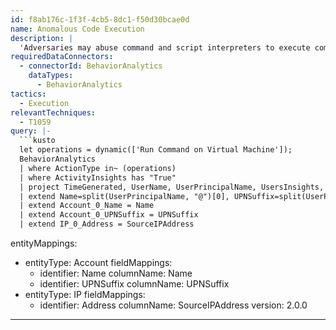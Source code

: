 ```yaml
---
id: f8ab176c-1f3f-4cb5-8dc1-f50d30bcae0d
name: Anomalous Code Execution
description: |
  'Adversaries may abuse command and script interpreters to execute commands, scripts, or binaries. These interfaces and languages provide ways of interacting with computer systems and are a common feature across many different platforms. APT19, for example, used PowerShell commands to execute payloads. The query below generates an output of all users performing an "action" operation regarding "runCommand" in virtual machines, where one or more features of the activity deviate from the user, his peers, or the tenant profile.'
requiredDataConnectors:
  - connectorId: BehaviorAnalytics
    dataTypes:
      - BehaviorAnalytics
tactics:
  - Execution
relevantTechniques:
  - T1059
query: |-
  ```kusto
  let operations = dynamic(['Run Command on Virtual Machine']);
  BehaviorAnalytics
  | where ActionType in~ (operations)
  | where ActivityInsights has "True"
  | project TimeGenerated, UserName, UserPrincipalName, UsersInsights, ActivityType, ActionType, ActivityInsights, SourceIPAddress, SourceIPLocation, SourceDevice, DevicesInsights
  | extend Name=split(UserPrincipalName, "@")[0], UPNSuffix=split(UserPrincipalName, "@")[1]
  | extend Account_0_Name = Name
  | extend Account_0_UPNSuffix = UPNSuffix
  | extend IP_0_Address = SourceIPAddress
  ```
entityMappings:
  - entityType: Account
    fieldMappings:
      - identifier: Name
        columnName: Name
      - identifier: UPNSuffix
        columnName: UPNSuffix
  - entityType: IP
    fieldMappings:
      - identifier: Address
        columnName: SourceIPAddress
version: 2.0.0
---
```


